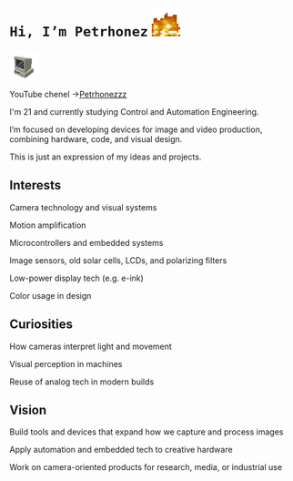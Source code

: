  # `Hi, I’m Petrhonez` ![descrição](fire.gif)

![pc](pc.gif)

YouTube chenel ->[Petrhonezzz](https://www.youtube.com/@petrhonezzz)

I'm 21 and currently studying Control and Automation Engineering. 

I’m focused on developing devices for image and video production, combining hardware, code, and visual design.

This is just an expression of my ideas and projects.

## Interests

Camera technology and visual systems

Motion amplification

Microcontrollers and embedded systems

Image sensors, old solar cells, LCDs, and polarizing filters

Low-power display tech (e.g. e-ink)

Color usage in design

## Curiosities

How cameras interpret light and movement

Visual perception in machines

Reuse of analog tech in modern builds

## Vision

Build tools and devices that expand how we capture and process images

Apply automation and embedded tech to creative hardware

Work on camera-oriented products for research, media, or industrial use




<!---
petrhonez/petrhonez is a ✨ special ✨ repository because its `README.md` (this file) appears on your GitHub profile.
You can click the Preview link to take a look at your changes.
--->
